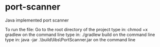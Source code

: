 # port-scanner
Java implemented port scanner

To run the file: 
Go to the root directory of the project
type in: chmod +x gradlew on the command line
type in: ./gradlew build on the command line
type in: java -jar .\build\libs\PortScanner.jar on the command line

